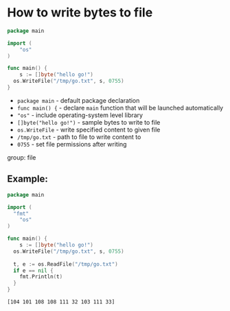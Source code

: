 # How to write bytes to file

```go
package main

import (
	"os"
)

func main() {
	s := []byte("hello go!")
  os.WriteFile("/tmp/go.txt", s, 0755)
}
```

- `package main` - default package declaration
- `func main() {` - declare `main` function that will be launched automatically
- `"os"` - include operating-system level library
- `[]byte("hello go!")` - sample bytes to write to file
- `os.WriteFile` - write specified content to given file
- `/tmp/go.txt` - path to file to write content to
- `0755` - set file permissions after writing

group: file

## Example: 
```go
package main

import (
  "fmt"
	"os"
)

func main() {
	s := []byte("hello go!")
  os.WriteFile("/tmp/go.txt", s, 0755)
  
  t, e := os.ReadFile("/tmp/go.txt")
  if e == nil {
    fmt.Println(t)
  }
}
```
```
[104 101 108 108 111 32 103 111 33]

```


